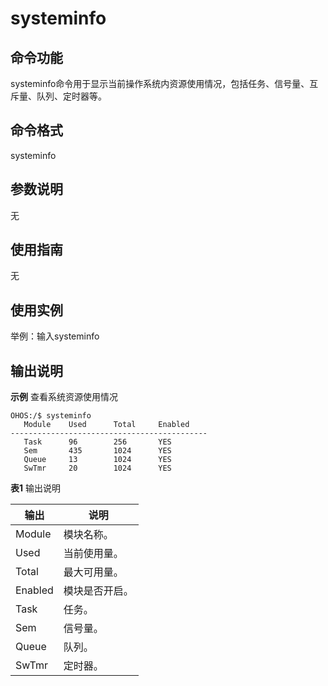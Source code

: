 # systeminfo


## 命令功能

systeminfo命令用于显示当前操作系统内资源使用情况，包括任务、信号量、互斥量、队列、定时器等。


## 命令格式

systeminfo


## 参数说明

无


## 使用指南

无


## 使用实例

举例：输入systeminfo


## 输出说明

**示例** 查看系统资源使用情况

```
OHOS:/$ systeminfo
   Module    Used      Total     Enabled
--------------------------------------------
   Task      96        256       YES
   Sem       435       1024      YES
   Queue     13        1024      YES
   SwTmr     20        1024      YES
```

**表1** 输出说明

| 输出    | 说明           |
| ------- | -------------- |
| Module  | 模块名称。     |
| Used    | 当前使用量。   |
| Total   | 最大可用量。   |
| Enabled | 模块是否开启。 |
| Task    | 任务。         |
| Sem     | 信号量。       |
| Queue   | 队列。         |
| SwTmr   | 定时器。       |